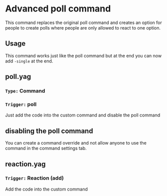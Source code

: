 # Advanced poll command
This command replaces the original poll command and creates an option for people to create polls where people are only allowed to react to one option.

## Usage
This command works just like the poll command but at the end you can now add `-single` at the end.

## poll.yag
### `Type:` Command
### `Trigger:` poll
Just add the code into the custom command and disable the poll command

## disabling the poll command
You can create a command override and not allow anyone to use the command in the command settings tab.

## reaction.yag
### `Trigger:` Reaction (add)
Add the code into the custom command